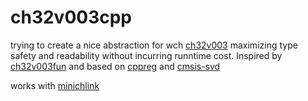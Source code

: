 # ch32v003cpp
trying to create a nice abstraction for wch [ch32v003](http://www.wch-ic.com/products/CH32V003.html) maximizing type safety and readability without incurring runntime cost. Inspired by [ch32v003fun](https://github.com/cnlohr/ch32v003fun/tree/master) and based on [cppreg](https://github.com/nicocvn/cppreg) and [cmsis-svd](https://github.com/posborne/cmsis-svd)

works with [minichlink](https://github.com/cnlohr/ch32v003fun/tree/master/minichlink)
